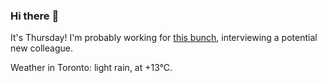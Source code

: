 ### Hi there :wave:

It's Thursday! I'm probably working for [this bunch](https://github.com/kohofinancial), interviewing a potential new colleague.

Weather in Toronto: light rain, at +13°C.
